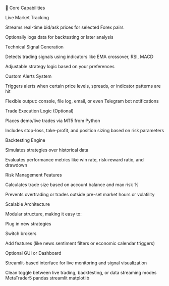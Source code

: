 🧠 Core Capabilities 

Live Market Tracking  

Streams real-time bid/ask prices for selected Forex pairs  

Optionally logs data for backtesting or later analysis 

Technical Signal Generation  

Detects trading signals using indicators like EMA crossover, RSI, MACD  

Adjustable strategy logic based on your preferences 

Custom Alerts System  

Triggers alerts when certain price levels, spreads, or indicator patterns are hit  

Flexible output: console, file log, email, or even Telegram bot notifications 

Trade Execution Logic (Optional)  

Places demo/live trades via MT5 from Python  

Includes stop-loss, take-profit, and position sizing based on risk parameters 

Backtesting Engine  

Simulates strategies over historical data  

Evaluates performance metrics like win rate, risk-reward ratio, and drawdown 

Risk Management Features  

Calculates trade size based on account balance and max risk %  

Prevents overtrading or trades outside pre-set market hours or volatility 

Scalable Architecture  

Modular structure, making it easy to: 

Plug in new strategies  

Switch brokers  

Add features (like news sentiment filters or economic calendar triggers) 

Optional GUI or Dashboard  

Streamlit-based interface for live monitoring and signal visualization  

Clean toggle between live trading, backtesting, or data streaming modes MetaTrader5
pandas
streamlit
matplotlib
